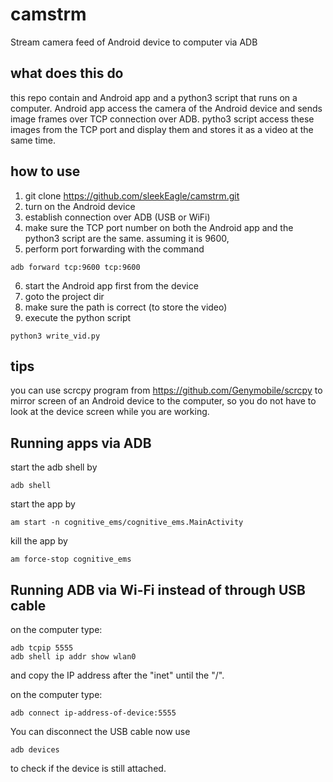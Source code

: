 # camstrm
Stream camera feed of Android device to computer via ADB

## what does this do 
this repo contain and Android app and a python3 script that runs on a computer.
Android app access the camera of the Android device and sends image frames over TCP connection over ADB.
pytho3 script access these images from the TCP port and display them and stores it as a video at the same time.

## how to use
1. git clone https://github.com/sleekEagle/camstrm.git
2. turn on the Android device
3. establish connection over ADB (USB or WiFi)
4. make sure the TCP port number on both the Android app and the python3 script are the same.
assuming it is 9600,
5. perform port forwarding with the command 
```
adb forward tcp:9600 tcp:9600
```
6. start the Android app first from the device
7. goto the project dir
8. make sure the path is correct (to store the video) 
9. execute the python script
```
python3 write_vid.py
```

## tips
you can use scrcpy program from https://github.com/Genymobile/scrcpy
to mirror screen of an Android device to the computer, so you do not have to look at the 
device screen while you are working. 
 
## Running apps via ADB
start the adb shell by 
```
adb shell
```

start the app by 
```
am start -n cognitive_ems/cognitive_ems.MainActivity
``` 

kill the app by 
```
am force-stop cognitive_ems
```


## Running ADB via Wi-Fi instead of through USB cable
on the computer type:
```
adb tcpip 5555
adb shell ip addr show wlan0
```
and copy the IP address after the "inet" until the "/". 

on the computer type:
```
adb connect ip-address-of-device:5555
```

You can disconnect the USB cable now
use 
```
adb devices
```
to check if the device is still attached. 


